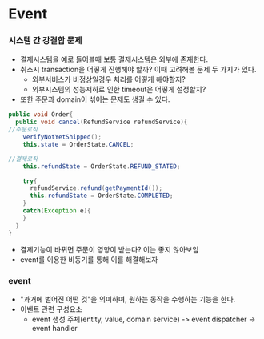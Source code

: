 # Event
### 시스템 간 강결합 문제
- 결제시스템을 예로 들어볼때 보통 결제시스템은 외부에 존재한다.
- 취소시 transaction을 어떻게 진행해야 할까? 이때 고려해볼 문제 두 가지가 있다.
  - 외부서비스가 비정상일경우 처리를 어떻게 해야할지?
  - 외부시스템의 성능저하로 인한 timeout은 어떻게 설정할지?
- 또한 주문과 domain이 섞이는 문제도 생길 수 있다.
```java
public void Order{
  public void cancel(RefundService refundService){
//주문로직
    verifyNotYetShipped();
    this.state = OrderState.CANCEL;

//결제로직
    this.refundState = OrderState.REFUND_STATED;

    try{
      refundService.refund(getPaymentId());
      this.refundState = OrderState.COMPLETED;
    }
    catch(Exception e){
    }    
  }
}
```
- 결제기능이 바뀌면 주문이 영향이 받는다? 이는 좋지 않아보임
- event를 이용한 비동기를 통해 이를 해결해보자

### event
- "과거에 벌어진 어떤 것"을 의미하며, 원하는 동작을 수행하는 기능을 한다.
- 이벤트 관련 구성요소
  - event 생성 주체(entity, value, domain service) -> event dispatcher -> event handler
